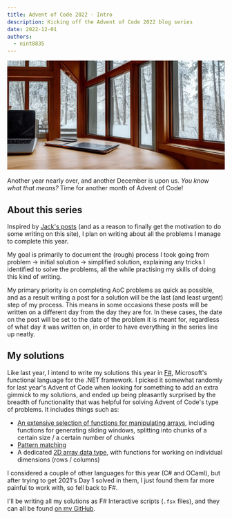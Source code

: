 ```yaml
---
title: Advent of Code 2022 - Intro
description: Kicking off the Advent of Code 2022 blog series
date: 2022-12-01
authors:
  - nint8835
---
```


![](./assets/intro.png)

Another year nearly over, and another December is upon us. _You know what that means?_ Time for another month of Advent of Code!

<!-- more -->

## About this series

Inspired by [Jack's posts](https://www.cs.mun.ca/~jaharrhy/aoc/2022/) (and as a reason to finally get the motivation to do some writing on this site), I plan on writing about all the problems I manage to complete this year.

My goal is primarily to document the (rough) process I took going from problem → initial solution → simplified solution, explaining any tricks I identified to solve the problems, all the while practising my skills of doing this kind of writing.

My primary priority is on completing AoC problems as quick as possible, and as a result writing a post for a solution will be the last (and least urgent) step of my process. This means in some occasions these posts will be written on a different day from the day they are for. In these cases, the date on the post will be set to the date of the problem it is meant for, regardless of what day it was written on, in order to have everything in the series line up neatly.

## My solutions

Like last year, I intend to write my solutions this year in [F#](https://fsharp.org/), Microsoft's functional language for the .NET framework. I picked it somewhat randomly for last year's Advent of Code when looking for something to add an extra gimmick to my solutions, and ended up being pleasantly surprised by the breadth of functionality that was helpful for solving Advent of Code's type of problems. It includes things such as:

- [An extensive selection of functions for manipulating arrays](https://fsharp.github.io/fsharp-core-docs/reference/fsharp-collections-arraymodule.html), including functions for generating sliding windows, splitting into chunks of a certain size / a certain number of chunks
- [Pattern matching](https://learn.microsoft.com/en-us/dotnet/fsharp/language-reference/pattern-matching)
- A dedicated [2D array data type](https://fsharp.github.io/fsharp-core-docs/reference/fsharp-collections-array2dmodule.html), with functions for working on individual dimensions (rows / columns)

I considered a couple of other languages for this year (C# and OCaml), but after trying to get 2021's Day 1 solved in them, I just found them far more painful to work with, so fell back to F#.

I'll be writing all my solutions as F# Interactive scripts (`.fsx` files), and they can all be found [on my GitHub](https://github.com/nint8835/AdventOfCode2022).
